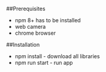##Prerequisites
 - npm 8+ has to be installed
 - web camera
 - chrome browser

##Installation
 - npm install - download all libraries
 - npm run start - run app
